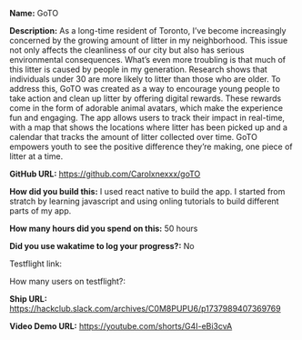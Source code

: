 **Name:** GoTO

**Description:** As a long-time resident of Toronto, I’ve become increasingly concerned by the growing amount of litter in my neighborhood. This issue not only affects the cleanliness of our city but also has serious environmental consequences. What’s even more troubling is that much of this litter is caused by people in my generation. Research shows that individuals under 30 are more likely to litter than those who are older. To address this, GoTO was created as a way to encourage young people to take action and clean up litter by offering digital rewards. These rewards come in the form of adorable animal avatars, which make the experience fun and engaging. The app allows users to track their impact in real-time, with a map that shows the locations where litter has been picked up and a calendar that tracks the amount of litter collected over time. GoTO empowers youth to see the positive difference they’re making, one piece of litter at a time.

**GitHub URL:** https://github.com/Carolxnexxx/goTO

**How did you build this:** I used react native to build the app. I started from stratch by learning javascript and using onling tutorials to build different parts of my app. 

**How many hours did you spend on this:** 50 hours

**Did you use wakatime to log your progress?:** No

Testflight link:

How many users on testflight?:

**Ship URL:** https://hackclub.slack.com/archives/C0M8PUPU6/p1737989407369769

**Video Demo URL:** https://youtube.com/shorts/G4I-eBi3cvA
